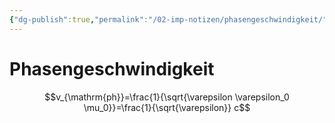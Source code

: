 ```yaml
---
{"dg-publish":true,"permalink":"/02-imp-notizen/phasengeschwindigkeit/"}
---
```


# Phasengeschwindigkeit
$$v_{\mathrm{ph}}=\frac{1}{\sqrt{\varepsilon \varepsilon_0 \mu_0}}=\frac{1}{\sqrt{\varepsilon}} c$$
